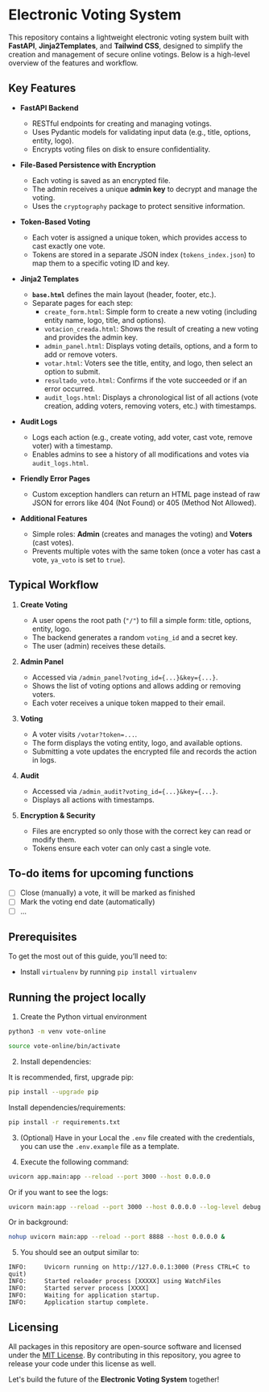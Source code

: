 # Electronic Voting System

This repository contains a lightweight electronic voting system built with **FastAPI**, **Jinja2Templates**, and **Tailwind CSS**, designed to simplify the creation and management of secure online votings. Below is a high-level overview of the features and workflow.

## Key Features

- **FastAPI Backend**  
  - RESTful endpoints for creating and managing votings.  
  - Uses Pydantic models for validating input data (e.g., title, options, entity, logo).  
  - Encrypts voting files on disk to ensure confidentiality.

- **File-Based Persistence with Encryption**  
  - Each voting is saved as an encrypted file.  
  - The admin receives a unique **admin key** to decrypt and manage the voting.  
  - Uses the `cryptography` package to protect sensitive information.

- **Token-Based Voting**  
  - Each voter is assigned a unique token, which provides access to cast exactly one vote.  
  - Tokens are stored in a separate JSON index (`tokens_index.json`) to map them to a specific voting ID and key.

- **Jinja2 Templates**  
  - **`base.html`** defines the main layout (header, footer, etc.).  
  - Separate pages for each step:
    - `create_form.html`: Simple form to create a new voting (including entity name, logo, title, and options).
    - `votacion_creada.html`: Shows the result of creating a new voting and provides the admin key.
    - `admin_panel.html`: Displays voting details, options, and a form to add or remove voters.
    - `votar.html`: Voters see the title, entity, and logo, then select an option to submit.
    - `resultado_voto.html`: Confirms if the vote succeeded or if an error occurred.
    - `audit_logs.html`: Displays a chronological list of all actions (vote creation, adding voters, removing voters, etc.) with timestamps.

- **Audit Logs**  
  - Logs each action (e.g., create voting, add voter, cast vote, remove voter) with a timestamp.  
  - Enables admins to see a history of all modifications and votes via `audit_logs.html`.

- **Friendly Error Pages**  
  - Custom exception handlers can return an HTML page instead of raw JSON for errors like 404 (Not Found) or 405 (Method Not Allowed).

- **Additional Features**  
  - Simple roles: **Admin** (creates and manages the voting) and **Voters** (cast votes).  
  - Prevents multiple votes with the same token (once a voter has cast a vote, `ya_voto` is set to `true`).

## Typical Workflow

1. **Create Voting**  
   - A user opens the root path (`"/"`) to fill a simple form: title, options, entity, logo.  
   - The backend generates a random `voting_id` and a secret key.  
   - The user (admin) receives these details.

2. **Admin Panel**  
   - Accessed via `/admin_panel?voting_id={...}&key={...}`.  
   - Shows the list of voting options and allows adding or removing voters.  
   - Each voter receives a unique token mapped to their email.

3. **Voting**  
   - A voter visits `/votar?token=...`.  
   - The form displays the voting entity, logo, and available options.  
   - Submitting a vote updates the encrypted file and records the action in logs.

4. **Audit**  
   - Accessed via `/admin_audit?voting_id={...}&key={...}`.  
   - Displays all actions with timestamps.

5. **Encryption & Security**  
   - Files are encrypted so only those with the correct key can read or modify them.  
   - Tokens ensure each voter can only cast a single vote.

## To-do items for upcoming functions

- [ ] Close (manually) a vote, it will be marked as finished
- [ ] Mark the voting end date (automatically)
- [ ] ...

## Prerequisites

To get the most out of this guide, you’ll need to:

* Install `virtualenv` by running `pip install virtualenv`

## Running the project locally

1. Create the Python virtual environment

```sh
python3 -m venv vote-online
```

```sh
source vote-online/bin/activate
```

2. Install dependencies:

It is recommended, first, upgrade pip:
```sh
pip install --upgrade pip
```

Install dependencies/requirements:
```sh
pip install -r requirements.txt
```

3. (Optional) Have in your Local the `.env` file created with the credentials, you can use the `.env.example` file as a template.

4. Execute the following command:

```sh
uvicorn app.main:app --reload --port 3000 --host 0.0.0.0
```

Or if you want to see the logs:

```sh
uvicorn main:app --reload --port 3000 --host 0.0.0.0 --log-level debug
```

Or in background:

```sh
nohup uvicorn main:app --reload --port 8888 --host 0.0.0.0 &
```

5. You should see an output similar to:

```
INFO:     Uvicorn running on http://127.0.0.1:3000 (Press CTRL+C to quit)
INFO:     Started reloader process [XXXXX] using WatchFiles
INFO:     Started server process [XXXX]
INFO:     Waiting for application startup.
INFO:     Application startup complete.
```

## Licensing

All packages in this repository are open-source software and licensed under the [MIT License](https://github.com/joakimvivas/marco-bot/blob/main/LICENSE). By contributing in this repository, you agree to release your code under this license as well.

Let's build the future of the **Electronic Voting System** together!